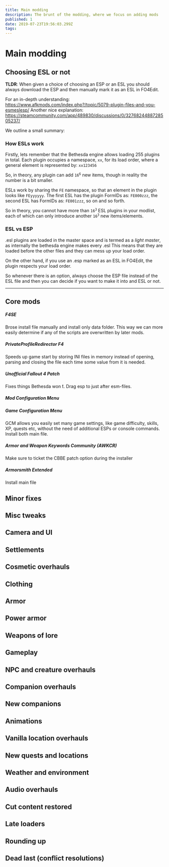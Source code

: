 ```yaml
---
title: Main modding
description: The brunt of the modding, where we focus on adding mods
published: 1
date: 2019-07-23T19:56:03.299Z
tags: 
---
```


# Main modding
## Choosing ESL or not

**TLDR**: When given a choice of choosing an ESP or an ESL you should always download the ESP and then manually mark it as an ESL in FO4Edit.

For an in-depth understanding: https://www.afkmods.com/index.php?/topic/5079-plugin-files-and-you-esmeslesp/
Another nice explanation: https://steamcommunity.com/app/489830/discussions/0/3276824488728505237/

We outline a small summary:

### How ESLs work

Firstly, lets remember that the Bethesda engine allows loading 255 plugins in total.
Each plugin occupies a namespace, `xx`, for its load order, where a general element is represented by: `xx123456`

So, in theory, any plugin can add <code>16<sup>6</sup></code> new items, though in reality the number is a bit smaller.

ESLs work by sharing the `FE` namespace, so that an element in the plugin looks like `FEyyyyyy`.
The first ESL has the plugin FormIDs as: `FE000zzz`, the second ESL has FormIDs as: `FE001zzz`, so on and so forth.

So in theory, you cannot have more than <code>16<sup>3</sup></code> ESL plugins in your modlist, each of which can only introduce another <code>16<sup>3</sup></code> new items/elements.

### ESL vs ESP
.esl plugins are loaded in the master space and is termed as a *light master*, as internally the bethesda engine makes every .esl 
This means that they are loaded before the other files and they can mess up your load order.

On the other hand, if you use an .esp marked as an ESL in FO4Edit, the plugin respects your load order.

So whenever there is an option, always choose the ESP file instead of the ESL file and then you can decide if you want to make it into and ESL or not.

---

## Core mods

##### F4SE
Brose install file manually and install only data folder. This way we can more easily
determine if any of the scripts are overwritten by later mods.

##### PrivateProfileRedirector F4
Speeds up game start by storing INI files in memory instead of opening, parsing and closing the file
each time some value from it is needed.

##### Unofficial Fallout 4 Patch
Fixes things Bethesda won ́t. Drag esp to just after esm-files.

##### Mod Configuration Menu

##### Game Configuration Menu
GCM allows you easily set many game settings, like game difficulty, skills, XP, quests etc,
without the need of additional ESPs or console commands. Install both main file.

##### Armor and Weapon Keywords Community (AWKCR)
Make sure to ticket the CBBE patch option during the installer

##### Armorsmith Extended
Install main file

## Minor fixes

## Misc tweaks

## Camera and UI

## Settlements

## Cosmetic overhauls

## Clothing

## Armor

## Power armor

## Weapons of lore

## Gameplay

## NPC and creature overhauls

## Companion overhauls

## New companions

## Animations

## Vanilla location overhauls

## New quests and locations

## Weather and environment

## Audio overhauls

## Cut content restored

## Late loaders

## Rounding up

## Dead last (conflict resolutions)